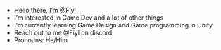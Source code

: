 -  Hello there, I’m @Fiyl
-  I’m interested in Game Dev and a lot of other things
-  I’m currently learning Game Design and Game programming in Unity.
- Reach out to me @Fiyl on discord
- Pronouns: He/Him

<!---
Fiyl/Fiyl is a ✨ special ✨ repository because its `README.md` (this file) appears on your GitHub profile.
You can click the Preview link to take a look at your changes.
--->
